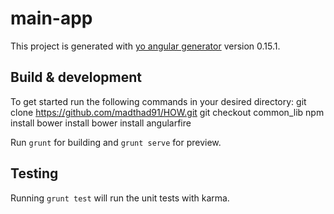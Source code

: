 # main-app

This project is generated with [yo angular generator](https://github.com/yeoman/generator-angular)
version 0.15.1.

## Build & development

To get started run the following commands in your desired directory:
  git clone https://github.com/madthad91/HOW.git
  git checkout common_lib
  npm install
  bower install
  bower install angularfire

Run `grunt` for building and `grunt serve` for preview.

## Testing

Running `grunt test` will run the unit tests with karma.
